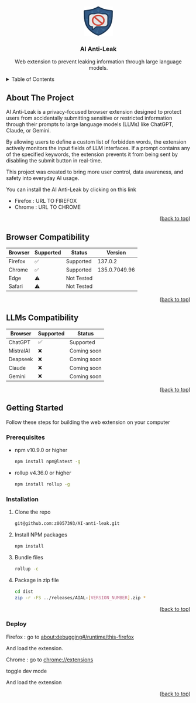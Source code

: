 <br />
<div align="center">
  <a href="https://github.com/z0057393/AI-anti-leak">
    <img src="images/base-icon.png" alt="Logo" width="80" height="80">
  </a>

  <h3 align="center">AI Anti-Leak</h3>

  <p align="center">
    Web extension to prevent leaking information through large language models.
    <br />
  </p>
</div>

<details>
  <summary>Table of Contents</summary>
  <ol>
    <li>
      <a href="#about-the-project">About The Project</a>
    </li>
     <li>
      <a href="#browser-compatibility">Browser Compatibility</a>
    </li>
    <li>
      <a href="#getting-started">Getting Started</a>
      <ul>
        <li><a href="#prerequisites">Prerequisites</a></li>
        <li><a href="#installation">Installation</a></li>
        <li><a href="#deploy">Deploy</a></li>
      </ul>
    </li>
  </ol>
</details>

<!-- ABOUT THE PROJECT -->

## About The Project

AI Anti-Leak is a privacy-focused browser extension designed to protect users from accidentally submitting sensitive or restricted information through their prompts to large language models (LLMs) like ChatGPT, Claude, or Gemini.

By allowing users to define a custom list of forbidden words, the extension actively monitors the input fields of LLM interfaces. If a prompt contains any of the specified keywords, the extension prevents it from being sent by disabling the submit button in real-time.

This project was created to bring more user control, data awareness, and safety into everyday AI usage.

You can install the AI Anti-Leak by clicking on this link

- Firefox : URL TO FIREFOX
- Chrome : URL TO CHROME

<p align="right">(<a href="#readme-top">back to top</a>)</p>

## Browser Compatibility

| Browser | Supported | Status     | Version       |
| ------- | --------- | ---------- | ------------- |
| Firefox | ✅        | Supported  | 137.0.2       |
| Chrome  | ✅        | Supported  | 135.0.7049.96 |
| Edge    | ⚠️        | Not Tested |               |
| Safari  | ⚠️        | Not Tested |               |

<p align="right">(<a href="#readme-top">back to top</a>)</p>

## LLMs Compatibility

| Browser   | Supported | Status      |
| --------- | --------- | ----------- |
| ChatGPT   | ✅        | Supported   |
| MistralAI | ❌        | Coming soon |
| Deapseek  | ❌        | Coming soon |
| Claude    | ❌        | Coming soon |
| Gemini    | ❌        | Coming soon |

<p align="right">(<a href="#readme-top">back to top</a>)</p>

## Getting Started

Follow these steps for building the web extension on your computer

### Prerequisites

- npm v10.9.0 or higher
  ```sh
  npm install npm@latest -g
  ```
- rollup v4.36.0 or higher
  ```sh
  npm install rollup -g
  ```

### Installation

1.  Clone the repo
    ```sh
    git@github.com:z0057393/AI-anti-leak.git
    ```
2.  Install NPM packages
    ```sh
    npm install
    ```
3.  Bundle files
    ```sh
    rollup -c
    ```
4.  Package in zip file

    ```sh
    cd dist
    zip -r -FS ../releases/AIAL-[VERSION_NUMBER].zip *
    ```

<p align="right">(<a href="#readme-top">back to top</a>)</p>

### Deploy

Firefox : go to [about:debugging#/runtime/this-firefox](about:debugging#/runtime/this-firefox)

And load the extension.

Chrome : go to [chrome://extensions](chrome://extensions)

toggle dev mode

And load the extension

<p align="right">(<a href="#readme-top">back to top</a>)</p>
